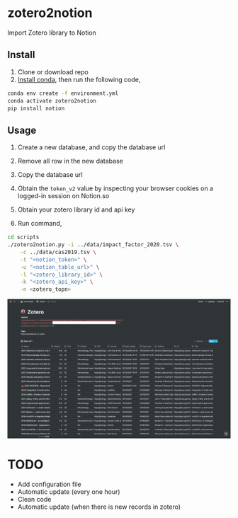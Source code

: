 # zotero2notion

Import Zotero library to Notion 

## Install

1. Clone or download repo 
2. [Install conda](https://docs.conda.io/projects/conda/en/latest/user-guide/install/#regular-installation), then run the following code,

```sh
conda env create -f environment.yml
conda activate zotero2notion
pip install notion
```

## Usage

1. Create a new database, and copy the database url

2. Remove all row in the new database

3. Copy the database url

4. Obtain the `token_v2` value by inspecting your browser cookies on a logged-in session on Notion.so

5. Obtain your zotero library id and api key

6. Run command,

```sh
cd scripts
./zotero2notion.py -i ../data/impact_factor_2020.tsv \
    -c ../data/cas2019.tsv \
    -t "<notion_token>" \
    -u "<notion_table_url>" \
    -l "<zotero_library_id>" \
    -k "<zotero_api_key>" \
    -n <zotero_topn>
```

![zotero](./imgs/zotero.png)

# TODO

- Add configuration file
- Automatic update (every one hour)
- Clean code
- Automatic update (when there is new records in zotero)
